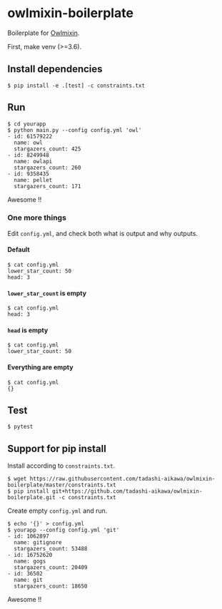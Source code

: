 # owlmixin-boilerplate

Boilerplate for [Owlmixin](https://github.com/tadashi-aikawa/owlmixin).

First, make venv (>=3.6).

## Install dependencies

```
$ pip install -e .[test] -c constraints.txt
```

## Run

```
$ cd yourapp
$ python main.py --config config.yml 'owl'
- id: 61579222
  name: owl
  stargazers_count: 425
- id: 8249948
  name: owlapi
  stargazers_count: 260
- id: 9358435
  name: pellet
  stargazers_count: 171
```

Awesome !!

### One more things

Edit `config.yml`, and check both what is output and why outputs.

#### Default

```
$ cat config.yml
lower_star_count: 50
head: 3
```

#### `lower_star_count` is empty

```
$ cat config.yml
head: 3
```

#### `head` is empty

```
$ cat config.yml
lower_star_count: 50
```

#### Everything are empty

```
$ cat config.yml
{}
```

## Test

```
$ pytest
```

## Support for pip install

Install according to `constraints.txt`.

```
$ wget https://raw.githubusercontent.com/tadashi-aikawa/owlmixin-boilerplate/master/constraints.txt
$ pip install git+https://github.com/tadashi-aikawa/owlmixin-boilerplate.git -c constraints.txt 
```

Create empty `config.yml` and run.

```
$ echo '{}' > config.yml
$ yourapp --config config.yml 'git'
- id: 1062897
  name: gitignore
  stargazers_count: 53488
- id: 16752620
  name: gogs
  stargazers_count: 20409
- id: 36502
  name: git
  stargazers_count: 18650
```

Awesome !!
